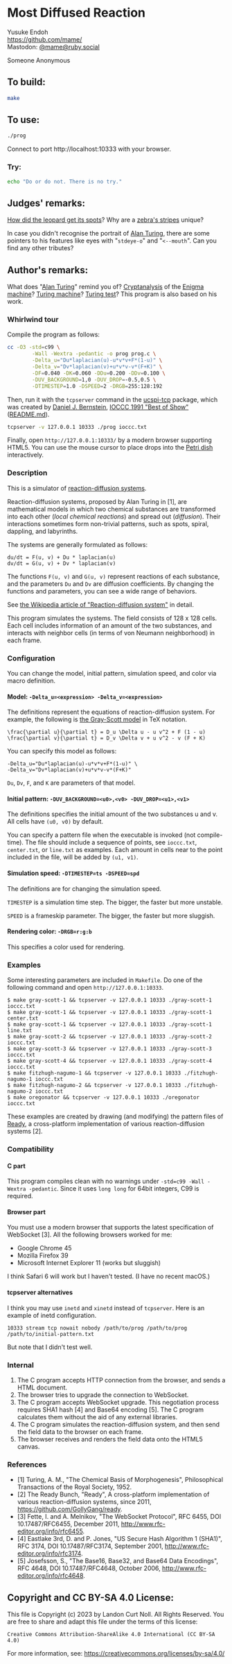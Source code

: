 # Most Diffused Reaction

Yusuke Endoh\
<https://github.com/mame/>\
Mastodon: [@mame@ruby.social](https://ruby.social/@mame)

Someone Anonymous


## To build:

```sh
make
```


## To use:

```sh
./prog
```

Connect to port http://localhost:10333 with your browser.


### Try:

```sh
echo "Do or do not. There is no try."
```


## Judges' remarks:

[How did the leopard get its
spots](https://www.livescience.com/950-leopard-spots.html)? Why are a [zebra's
stripes](https://africafreak.com/zebra-stripes) unique?

In case you didn't recognise the portrait of [Alan
Turing](https://en.wikipedia.org/wiki/Alan_Turing), there are some
pointers to his features like eyes with "`stdeye-o`" and "`<--mouth`". Can you
find any other tributes?


## Author's remarks:

What does "[Alan Turing](https://en.wikipedia.org/wiki/Alan_Turing)" remind you
of? [Cryptanalysis](https://en.wikipedia.org/wiki/Cryptanalysis) of the [Enigma
machine](https://en.wikipedia.org/wiki/Enigma_machine)?  [Turing
machine](https://en.wikipedia.org/wiki/Turing_machine)? [Turing
test](https://en.wikipedia.org/wiki/Turing_test)? This program is also based on
his work.

### Whirlwind tour

Compile the program as follows:

```sh
cc -O3 -std=c99 \
        -Wall -Wextra -pedantic -o prog prog.c \
        -Delta_u="Du*laplacian(u)-u*v*v+F*(1-u)" \
        -Delta_v="Dv*laplacian(v)+u*v*v-v*(F+K)" \
        -DF=0.040 -DK=0.060 -DDu=0.200 -DDv=0.100 \
        -DUV_BACKGROUND=1,0 -DUV_DROP=-0.5,0.5 \
        -DTIMESTEP=1.0 -DSPEED=2 -DRGB=255:128:192
```

Then, run it with the `tcpserver` command in the
[ucspi-tcp](http://cr.yp.to/ucspi-tcp.html) package, which was created by
[Daniel J. Bernstein](/winners.html#Daniel_J._Bernstein), [IOCCC 1991 "Best of
Show"](../../1991/brnstnd/brnstnd.c) ([README.md](../../1991/brnstnd/README.md)).

```sh
tcpserver -v 127.0.0.1 10333 ./prog ioccc.txt
```

Finally, open `http://127.0.0.1:10333/` by a modern browser supporting HTML5.
You can use the mouse cursor to place drops into the [Petri
dish](https://en.wikipedia.org/wiki/Petri_dish) interactively.


### Description

This is a simulator of [reaction-diffusion
systems](https://en.wikipedia.org/wiki/Reaction-diffusion_system).

Reaction-diffusion systems, proposed by Alan Turing in [1], are mathematical
models in which two chemical substances are transformed into each other (*local
chemical reactions*) and spread out (*diffusion*).  Their interactions sometimes
form non-trivial patterns, such as spots, spiral, dappling, and labyrinths.

The systems are generally formulated as follows:

    du/dt = F(u, v) + Du * laplacian(u)
    dv/dt = G(u, v) + Dv * laplacian(v)

The functions `F(u, v)` and `G(u, v)` represent reactions of each substance, and
the parameters `Du` and `Dv` are diffusion coefficients.  By changing the
functions and parameters, you can see a wide range of behaviors.

See [the Wikipedia article of "Reaction-diffusion
system"](https://en.wikipedia.org/wiki/Reaction%E2%80%93diffusion_system) in
detail.

This program simulates the systems.  The field consists of 128 x 128 cells.
Each cell includes information of an amount of the two substances, and interacts
with neighbor cells (in terms of von Neumann neighborhood) in each frame.


### Configuration

You can change the model, initial pattern, simulation speed, and color via macro
definition.


#### Model: `-Delta_u=<expression> -Delta_v=<expression>`

The definitions represent the equations of reaction-diffusion system.  For
example, the following is [the Gray-Scott
model](http://groups.csail.mit.edu/mac/projects/amorphous/GrayScott/) in TeX
notation.

    \frac{\partial u}{\partial t} = D_u \Delta u - u v^2 + F (1 - u)
    \frac{\partial v}{\partial t} = D_v \Delta v + u v^2 - v (F + K)

You can specify this model as follows:

    -Delta_u="Du*laplacian(u)-u*v*v+F*(1-u)" \
    -Delta_v="Dv*laplacian(v)+u*v*v-v*(F+K)"

`Du`, `Dv`, `F`, and `K` are parameters of that model.

#### Initial pattern: `-DUV_BACKGROUND=<u0>,<v0> -DUV_DROP=<u1>,<v1>`

The definitions specifies the initial amount of the two substances u and v.  All
cells have `(u0, v0)` by default.

You can specify a pattern file when the executable is invoked (not
compile-time).  The file should include a sequence of points, see `ioccc.txt`,
`center.txt`, or `line.txt` as examples.  Each amount in cells near to the point
included in the file, will be added by `(u1, v1)`.

#### Simulation speed: `-DTIMESTEP=ts -DSPEED=spd`

The definitions are for changing the simulation speed.

`TIMESTEP` is a simulation time step.  The bigger, the faster but more unstable.

`SPEED` is a frameskip parameter.  The bigger, the faster but more sluggish.

#### Rendering color: `-DRGB=r:g:b`

This specifies a color used for rendering.


### Examples

Some interesting parameters are included in `Makefile`.  Do one of the following
command and open `http://127.0.0.1:10333`.

    $ make gray-scott-1 && tcpserver -v 127.0.0.1 10333 ./gray-scott-1 ioccc.txt
    $ make gray-scott-1 && tcpserver -v 127.0.0.1 10333 ./gray-scott-1 center.txt
    $ make gray-scott-1 && tcpserver -v 127.0.0.1 10333 ./gray-scott-1 line.txt
    $ make gray-scott-2 && tcpserver -v 127.0.0.1 10333 ./gray-scott-2 ioccc.txt
    $ make gray-scott-3 && tcpserver -v 127.0.0.1 10333 ./gray-scott-3 ioccc.txt
    $ make gray-scott-4 && tcpserver -v 127.0.0.1 10333 ./gray-scott-4 ioccc.txt
    $ make fitzhugh-nagumo-1 && tcpserver -v 127.0.0.1 10333 ./fitzhugh-nagumo-1 ioccc.txt
    $ make fitzhugh-nagumo-2 && tcpserver -v 127.0.0.1 10333 ./fitzhugh-nagumo-2 ioccc.txt
    $ make oregonator && tcpserver -v 127.0.0.1 10333 ./oregonator ioccc.txt

These examples are created by drawing (and modifying) the pattern files of
[Ready](https://github.com/GollyGang/ready), a cross-platform implementation of
various reaction-diffusion systems [2].

### Compatibility

#### C part

This program compiles clean with no warnings under `-std=c99 -Wall -Wextra
-pedantic`.  Since it uses `long long` for 64bit integers, C99 is required.

#### Browser part

You must use a modern browser that supports the latest specification of
WebSocket [3].  All the following browsers worked for me:

* Google Chrome 45
* Mozilla Firefox 39
* Microsoft Internet Explorer 11 (works but sluggish)

I think Safari 6 will work but I haven't tested.  (I have no recent macOS.)

#### tcpserver alternatives

I think you may use `inetd` and `xinetd` instead of `tcpserver`.  Here is an
example of inetd configuration.

    10333 stream tcp nowait nobody /path/to/prog /path/to/prog /path/to/initial-pattern.txt

But note that I didn't test well.

### Internal

1. The C program accepts HTTP connection from the browser, and sends a HTML
document.
2. The browser tries to upgrade the connection to WebSocket.
3. The C program accepts WebSocket upgrade.  This negotiation process requires
SHA1 hash [4] and Base64 encoding [5].  The C program calculates them without
the aid of any external libraries.
4. The C program simulates the reaction-diffusion system, and then send the
field data to the browser on each frame.
4. The browser receives and renders the field data onto the HTML5 canvas.


### References

* [1] Turing, A. M., "The Chemical Basis of Morphogenesis", Philosophical Transactions of the Royal Society, 1952.
* [2] The Ready Bunch, "Ready", A cross-platform implementation of various reaction-diffusion systems, since 2011, <https://github.com/GollyGang/ready>.
* [3] Fette, I. and A. Melnikov, "The WebSocket Protocol", RFC 6455, DOI 10.17487/RFC6455, December 2011, <http://www.rfc-editor.org/info/rfc6455>.
* [4] Eastlake 3rd, D. and P. Jones, "US Secure Hash Algorithm 1 (SHA1)", RFC 3174, DOI 10.17487/RFC3174, September 2001, <http://www.rfc-editor.org/info/rfc3174>.
* [5] Josefsson, S., "The Base16, Base32, and Base64 Data Encodings", RFC 4648, DOI 10.17487/RFC4648, October 2006, <http://www.rfc-editor.org/info/rfc4648>.


## Copyright and CC BY-SA 4.0 License:

This file is Copyright (c) 2023 by Landon Curt Noll.  All Rights Reserved.
You are free to share and adapt this file under the terms of this license:

    Creative Commons Attribution-ShareAlike 4.0 International (CC BY-SA 4.0)

For more information, see: https://creativecommons.org/licenses/by-sa/4.0/
